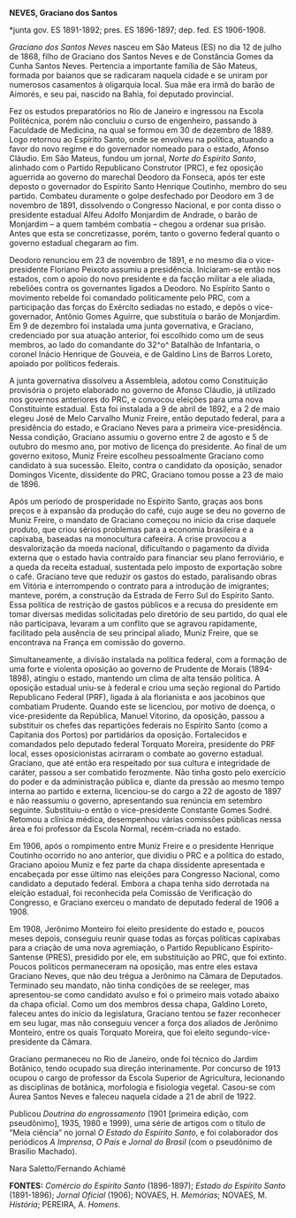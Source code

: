 **NEVES, Graciano dos Santos**

\*junta gov. ES 1891-1892; pres. ES 1896-1897; dep. fed. ES 1906-1908.

*Graciano dos Santos Neves* nasceu em São Mateus (ES) no dia 12 de julho
de 1868, filho de Graciano dos Santos Neves e de Constância Gomes da
Cunha Santos Neves. Pertencia a importante família de São Mateus,
formada por baianos que se radicaram naquela cidade e se uniram por
numerosos casamentos à oligarquia local. Sua mãe era irmã do barão de
Aimorés, e seu pai, nascido na Bahia, foi deputado provincial.

Fez os estudos preparatórios no Rio de Janeiro e ingressou na Escola
Politécnica, porém não concluiu o curso de engenheiro, passando à
Faculdade de Medicina, na qual se formou em 30 de dezembro de 1889. Logo
retornou ao Espírito Santo, onde se envolveu na política, atuando a
favor do novo regime e do governador nomeado para o estado, Afonso
Cláudio. Em São Mateus, fundou um jornal, *Norte do Espírito Santo*,
alinhado com o Partido Republicano Construtor (PRC), e fez oposição
aguerrida ao governo do marechal Deodoro da Fonseca, após ter este
deposto o governador do Espírito Santo Henrique Coutinho, membro do seu
partido. Combateu duramente o golpe desfechado por Deodoro em 3 de
novembro de 1891, dissolvendo o Congresso Nacional, e por conta disso o
presidente estadual Alfeu Adolfo Monjardim de Andrade, o barão de
Monjardim – a quem também combatia – chegou a ordenar sua prisão. Antes
que esta se concretizasse, porém, tanto o governo federal quanto o
governo estadual chegaram ao fim.

Deodoro renunciou em 23 de novembro de 1891, e no mesmo dia o
vice-presidente Floriano Peixoto assumiu a presidência. Iniciaram-se
então nos estados, com o apoio do novo presidente e da facção militar a
ele aliada, rebeliões contra os governantes ligados a Deodoro. No
Espírito Santo o movimento rebelde foi comandado politicamente pelo PRC,
com a participação das forças do Exército sediadas no estado, e depôs o
vice-governador, Antônio Gomes Aguirre, que substituía o barão de
Monjardim. Em 9 de dezembro foi instalada uma junta governativa, e
Graciano, credenciado por sua atuação anterior, foi escolhido como um de
seus membros, ao lado do comandante do 32^o^ Batalhão de Infantaria, o
coronel Inácio Henrique de Gouveia, e de Galdino Lins de Barros Loreto,
apoiado por políticos federais.

A junta governativa dissolveu a Assembleia, adotou como Constituição
provisória o projeto elaborado no governo de Afonso Cláudio, já
utilizado nos governos anteriores do PRC, e convocou eleições para uma
nova Constituinte estadual. Esta foi instalada a 9 de abril de 1892, e a
2 de maio elegeu José de Melo Carvalho Muniz Freire, então deputado
federal, para a presidência do estado, e Graciano Neves para a primeira
vice-presidência. Nessa condição, Graciano assumiu o governo entre 2 de
agosto e 5 de outubro do mesmo ano, por motivo de licença do presidente.
Ao final de um governo exitoso, Muniz Freire escolheu pessoalmente
Graciano como candidato à sua sucessão. Eleito, contra o candidato da
oposição, senador Domingos Vicente, dissidente do PRC, Graciano tomou
posse a 23 de maio de 1896.

Após um período de prosperidade no Espírito Santo, graças aos bons
preços e à expansão da produção do café, cujo auge se deu no governo de
Muniz Freire, o mandato de Graciano começou no início da crise daquele
produto, que criou sérios problemas para a economia brasileira e a
capixaba, baseadas na monocultura cafeeira. A crise provocou a
desvalorização da moeda nacional, dificultando o pagamento da dívida
externa que o estado havia contraído para financiar seu plano
ferroviário, e a queda da receita estadual, sustentada pelo imposto de
exportação sobre o café. Graciano teve que reduzir os gastos do estado,
paralisando obras em Vitória e interrompendo o contrato para a
introdução de imigrantes; manteve, porém, a construção da Estrada de
Ferro Sul do Espírito Santo. Essa política de restrição de gastos
públicos e a recusa do presidente em tomar diversas medidas solicitadas
pelo diretório de seu partido, do qual ele não participava, levaram a um
conflito que se agravou rapidamente, facilitado pela ausência de seu
principal aliado, Muniz Freire, que se encontrava na França em comissão
do governo.

Simultaneamente, a divisão instalada na política federal, com a formação
de uma forte e violenta oposição ao governo de Prudente de Morais
(1894-1898), atingiu o estado, mantendo um clima de alta tensão
política. A oposição estadual uniu-se à federal e criou uma seção
regional do Partido Republicano Federal (PRF), ligada à ala florianista
e aos jacobinos que combatiam Prudente. Quando este se licenciou, por
motivo de doença, o vice-presidente da República, Manuel Vitorino, da
oposição, passou a substituir os chefes das repartições federais no
Espírito Santo (como a Capitania dos Portos) por partidários da
oposição. Fortalecidos e comandados pelo deputado federal Torquato
Moreira, presidente do PRF local, esses oposicionistas acirraram o
combate ao governo estadual. Graciano, que até então era respeitado por
sua cultura e integridade de caráter, passou a ser combatido ferozmente.
Não tinha gosto pelo exercício do poder e da administração pública e,
diante da pressão ao mesmo tempo interna ao partido e externa,
licenciou-se do cargo a 22 de agosto de 1897 e não reassumiu o governo,
apresentando sua renúncia em setembro seguinte. Substituiu-o então o
vice-presidente Constante Gomes Sodré. Retomou a clínica médica,
desempenhou várias comissões públicas nessa área e foi professor da
Escola Normal, recém-criada no estado.

Em 1906, após o rompimento entre Muniz Freire e o presidente Henrique
Coutinho ocorrido no ano anterior, que dividiu o PRC e a política do
estado, Graciano apoiou Muniz e fez parte da chapa dissidente
apresentada e encabeçada por esse último nas eleições para Congresso
Nacional, como candidato a deputado federal. Embora a chapa tenha sido
derrotada na eleição estadual, foi reconhecida pela Comissão de
Verificação do Congresso, e Graciano exerceu o mandato de deputado
federal de 1906 a 1908.

Em 1908, Jerônimo Monteiro foi eleito presidente do estado e, poucos
meses depois, conseguiu reunir quase todas as forças políticas capixabas
para a criação de uma nova agremiação, o Partido Republicano
Espírito-Santense (PRES), presidido por ele, em substituição ao PRC, que
foi extinto. Poucos políticos permaneceram na oposição, mas entre eles
estava Graciano Neves, que não deu trégua a Jerônimo na Câmara de
Deputados. Terminado seu mandato, não tinha condições de se reeleger,
mas apresentou-se como candidato avulso e foi o primeiro mais votado
abaixo da chapa oficial. Como um dos membros dessa chapa, Galdino
Loreto, faleceu antes do início da legislatura, Graciano tentou se fazer
reconhecer em seu lugar, mas não conseguiu vencer a força dos aliados de
Jerônimo Monteiro, entre os quais Torquato Moreira, que foi eleito
segundo-vice-presidente da Câmara.

Graciano permaneceu no Rio de Janeiro, onde foi técnico do Jardim
Botânico, tendo ocupado sua direção interinamente. Por concurso de 1913
ocupou o cargo de professor da Escola Superior de Agricultura,
lecionando as disciplinas de botânica, morfologia e fisiologia vegetal.
Casou-se com Áurea Santos Neves e faleceu naquela cidade a 21 de abril
de 1922.

Publicou *Doutrina do engrossamento* (1901 [primeira edição, com
pseudônimo], 1935, 1980 e 1999), uma série de artigos com o título de
“Meia ciência” no jornal *O Estado do Espírito Santo*, e foi colaborador
dos periódicos *A Imprensa*, *O País* e *Jornal do Brasil* (com o
pseudônimo de Brasílio Machado).

Nara Saletto/Fernando Achiamé

**FONTES:** *Comércio do Espírito Santo* (1896-1897); *Estado do
Espírito Santo* (1891-1896); *Jornal Oficial* (1906); NOVAES, H.
*Memórias*; NOVAES, M. *História*; PEREIRA, A. *Homens*.

